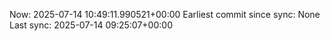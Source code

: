 Now: 2025-07-14 10:49:11.990521+00:00 Earliest commit since sync: None Last sync: 2025-07-14 09:25:07+00:00
